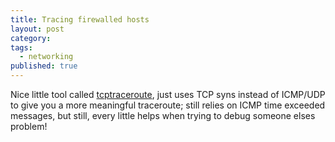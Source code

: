 ```yaml
---
title: Tracing firewalled hosts
layout: post
category:
tags:
  - networking
published: true
---
```


Nice little tool called [tcptraceroute](https://github.com/mct/tcptraceroute), just uses TCP
syns instead of ICMP/UDP to give you a more meaningful traceroute;
still relies on ICMP time exceeded messages, but still, every little
helps when trying to debug someone elses problem!



